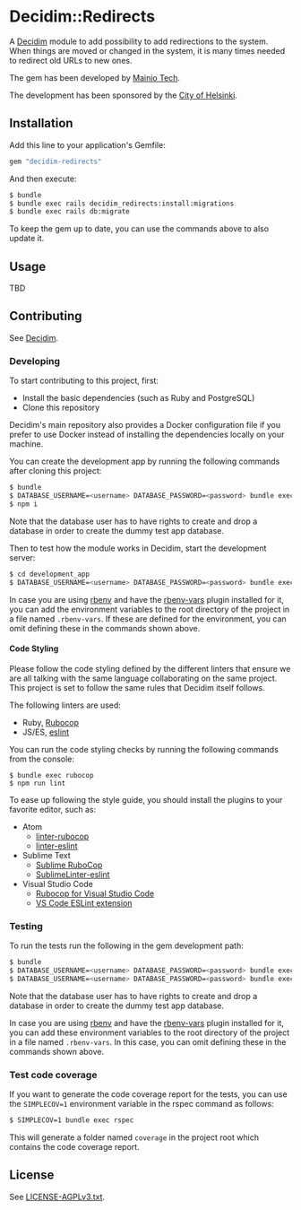 # Decidim::Redirects

A [Decidim](https://github.com/decidim/decidim) module to add possibility to
add redirections to the system. When things are moved or changed in the system,
it is many times needed to redirect old URLs to new ones.

The gem has been developed by [Mainio Tech](https://www.mainiotech.fi/).

The development has been sponsored by the
[City of Helsinki](https://www.hel.fi/).

## Installation

Add this line to your application's Gemfile:

```ruby
gem "decidim-redirects"
```

And then execute:

```bash
$ bundle
$ bundle exec rails decidim_redirects:install:migrations
$ bundle exec rails db:migrate
```

To keep the gem up to date, you can use the commands above to also update it.

## Usage

TBD

## Contributing

See [Decidim](https://github.com/decidim/decidim).

### Developing

To start contributing to this project, first:

- Install the basic dependencies (such as Ruby and PostgreSQL)
- Clone this repository

Decidim's main repository also provides a Docker configuration file if you
prefer to use Docker instead of installing the dependencies locally on your
machine.

You can create the development app by running the following commands after
cloning this project:

```bash
$ bundle
$ DATABASE_USERNAME=<username> DATABASE_PASSWORD=<password> bundle exec rake development_app
$ npm i
```

Note that the database user has to have rights to create and drop a database in
order to create the dummy test app database.

Then to test how the module works in Decidim, start the development server:

```bash
$ cd development_app
$ DATABASE_USERNAME=<username> DATABASE_PASSWORD=<password> bundle exec rails s
```

In case you are using [rbenv](https://github.com/rbenv/rbenv) and have the
[rbenv-vars](https://github.com/rbenv/rbenv-vars) plugin installed for it, you
can add the environment variables to the root directory of the project in a file
named `.rbenv-vars`. If these are defined for the environment, you can omit
defining these in the commands shown above.

#### Code Styling

Please follow the code styling defined by the different linters that ensure we
are all talking with the same language collaborating on the same project. This
project is set to follow the same rules that Decidim itself follows.

The following linters are used:

- Ruby, [Rubocop](https://rubocop.readthedocs.io/)
- JS/ES, [eslint](https://eslint.org/)

You can run the code styling checks by running the following commands from the
console:

```
$ bundle exec rubocop
$ npm run lint
```

To ease up following the style guide, you should install the plugins to your
favorite editor, such as:

- Atom
  * [linter-rubocop](https://atom.io/packages/linter-rubocop)
  * [linter-eslint](https://atom.io/packages/linter-eslint)
- Sublime Text
  * [Sublime RuboCop](https://github.com/pderichs/sublime_rubocop)
  * [SublimeLinter-eslint](https://github.com/SublimeLinter/SublimeLinter-eslint)
- Visual Studio Code
  * [Rubocop for Visual Studio Code](https://github.com/misogi/vscode-ruby-rubocop)
  * [VS Code ESLint extension](https://marketplace.visualstudio.com/items?itemName=dbaeumer.vscode-eslint)

### Testing

To run the tests run the following in the gem development path:

```bash
$ bundle
$ DATABASE_USERNAME=<username> DATABASE_PASSWORD=<password> bundle exec rake test_app
$ DATABASE_USERNAME=<username> DATABASE_PASSWORD=<password> bundle exec rspec
```

Note that the database user has to have rights to create and drop a database in
order to create the dummy test app database.

In case you are using [rbenv](https://github.com/rbenv/rbenv) and have the
[rbenv-vars](https://github.com/rbenv/rbenv-vars) plugin installed for it, you
can add these environment variables to the root directory of the project in a
file named `.rbenv-vars`. In this case, you can omit defining these in the
commands shown above.

### Test code coverage

If you want to generate the code coverage report for the tests, you can use
the `SIMPLECOV=1` environment variable in the rspec command as follows:

```bash
$ SIMPLECOV=1 bundle exec rspec
```

This will generate a folder named `coverage` in the project root which contains
the code coverage report.

## License

See [LICENSE-AGPLv3.txt](LICENSE-AGPLv3.txt).
